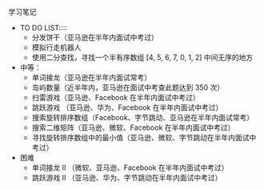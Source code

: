 学习笔记
+ TO DO LIST::::
    + 分发饼干（亚马逊在半年内面试中考过）
    + 模拟行走机器人
    + 使用二分查找，寻找一个半有序数组 [4, 5, 6, 7, 0, 1, 2] 中间无序的地方
+ 中等：
    + 单词接龙（亚马逊在半年内面试常考）
    + 岛屿数量（近半年内，亚马逊在面试中考查此题达到 350 次）
    + 扫雷游戏（亚马逊、Facebook 在半年内面试中考过）
    + 跳跃游戏 （亚马逊、华为、Facebook 在半年内面试中考过）
    + 搜索旋转排序数组（Facebook、字节跳动、亚马逊在半年内面试常考）
    + 搜索二维矩阵（亚马逊、微软、Facebook 在半年内面试中考过）
    + 寻找旋转排序数组中的最小值（亚马逊、微软、字节跳动在半年内面试中考过）
+ 困难
    + 单词接龙 II （微软、亚马逊、Facebook 在半年内面试中考过）
    + 跳跃游戏 II （亚马逊、华为、字节跳动在半年内面试中考过）